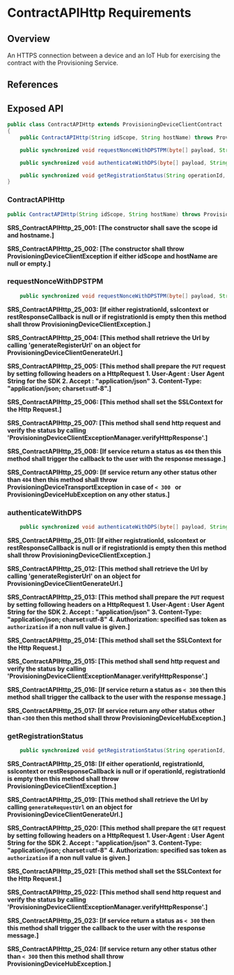 # ContractAPIHttp Requirements

## Overview

An HTTPS connection between a device and an IoT Hub for exercising the contract with the Provisioning Service. 

## References

## Exposed API

```java
public class ContractAPIHttp extends ProvisioningDeviceClientContract
{
    public ContractAPIHttp(String idScope, String hostName) throws ProvisioningDeviceClientException;

    public synchronized void requestNonceWithDPSTPM(byte[] payload, String registrationId, SSLContext sslContext, RestResponseCallback restResponseCallback, Object dpsAuthorizationCallbackContext) throws ProvisioningDeviceClientException;

    public synchronized void authenticateWithDPS(byte[] payload, String registrationId, SSLContext sslContext, String authorization, RestResponseCallback restResponseCallback, Object dpsAuthorizationCallbackContext) throws ProvisioningDeviceClientException, ProvisioningDeviceTransportException, ProvisioningDeviceHubException;

    public synchronized void getRegistrationStatus(String operationId, String registrationId, String dpsAuthorization, SSLContext sslContext, RestResponseCallback restResponseCallback, Object dpsAuthorizationCallbackContext) throws ProvisioningDeviceClientException, ProvisioningDeviceTransportException, ProvisioningDeviceHubException;
}
```

### ContractAPIHttp

```java
public ContractAPIHttp(String idScope, String hostName) throws ProvisioningDeviceClientException;
```

**SRS_ContractAPIHttp_25_001: [**The constructor shall save the scope id and hostname.**]**

**SRS_ContractAPIHttp_25_002: [**The constructor shall throw ProvisioningDeviceClientException if either idScope and hostName are null or empty.**]**


### requestNonceWithDPSTPM

```Java
    public synchronized void requestNonceWithDPSTPM(byte[] payload, String registrationId, SSLContext sslContext, RestResponseCallback restResponseCallback, Object dpsAuthorizationCallbackContext) throws ProvisioningDeviceClientException;
```

**SRS_ContractAPIHttp_25_003: [**If either registrationId, sslcontext or restResponseCallback is null or if registrationId is empty then this method shall throw ProvisioningDeviceClientException.**]**

**SRS_ContractAPIHttp_25_004: [**This method shall retrieve the Url by calling 'generateRegisterUrl' on an object for ProvisioningDeviceClientGenerateUrl.**]**

**SRS_ContractAPIHttp_25_005: [**This method shall prepare the `PUT` request by setting following headers on a HttpRequest
                                1. User-Agent : User Agent String for the SDK
                                2. Accept : "application/json"
                                3. Content-Type: "application/json; charset=utf-8".**]**

**SRS_ContractAPIHttp_25_006: [**This method shall set the SSLContext for the Http Request.**]**

**SRS_ContractAPIHttp_25_007: [**This method shall send http request and verify the status by calling 'ProvisioningDeviceClientExceptionManager.verifyHttpResponse'.**]**

**SRS_ContractAPIHttp_25_008: [**If service return a status as `404` then this method shall trigger the callback to the user with the response message.**]**

**SRS_ContractAPIHttp_25_009: [**If service return any other status other than `404` then this method shall throw ProvisioningDeviceTransportException in case of `< 300 ` or ProvisioningDeviceHubException on any other status.**]**

### authenticateWithDPS

```Java
    public synchronized void authenticateWithDPS(byte[] payload, String registrationId, SSLContext sslContext, String authorization, RestResponseCallback restResponseCallback, Object dpsAuthorizationCallbackContext) throws ProvisioningDeviceClientException;
```

**SRS_ContractAPIHttp_25_011: [**If either registrationId, sslcontext or restResponseCallback is null or if registrationId is empty then this method shall throw ProvisioningDeviceClientException.**]**

**SRS_ContractAPIHttp_25_012: [**This method shall retrieve the Url by calling 'generateRegisterUrl' on an object for ProvisioningDeviceClientGenerateUrl.**]**

**SRS_ContractAPIHttp_25_013: [**This method shall prepare the `PUT` request by setting following headers on a HttpRequest
                                1. User-Agent : User Agent String for the SDK
                                2. Accept : "application/json"
                                3. Content-Type: "application/json; charset=utf-8"
                                4. Authorization: specified sas token as `authorization` if a non null value is given.**]**

**SRS_ContractAPIHttp_25_014: [**This method shall set the SSLContext for the Http Request.**]**

**SRS_ContractAPIHttp_25_015: [**This method shall send http request and verify the status by calling 'ProvisioningDeviceClientExceptionManager.verifyHttpResponse'.**]**

**SRS_ContractAPIHttp_25_016: [**If service return a status as `< 300` then this method shall trigger the callback to the user with the response message.**]**

**SRS_ContractAPIHttp_25_017: [**If service return any other status other than `<300` then this method shall throw ProvisioningDeviceHubException.**]**

### getRegistrationStatus

```Java
    public synchronized void getRegistrationStatus(String operationId, String registrationId, String dpsAuthorization, SSLContext sslContext, RestResponseCallback restResponseCallback, Object dpsAuthorizationCallbackContext) throws ProvisioningDeviceClientException, ProvisioningDeviceTransportException, ProvisioningDeviceHubException;
```

**SRS_ContractAPIHttp_25_018: [**If either operationId, registrationId, sslcontext or restResponseCallback is null or if operationId, registrationId is empty then this method shall throw ProvisioningDeviceClientException.**]**

**SRS_ContractAPIHttp_25_019: [**This method shall retrieve the Url by calling `generateRequestUrl` on an object for ProvisioningDeviceClientGenerateUrl.**]**

**SRS_ContractAPIHttp_25_020: [**This method shall prepare the `GET` request by setting following headers on a HttpRequest
                                1. User-Agent : User Agent String for the SDK
                                2. Accept : "application/json"
                                3. Content-Type: "application/json; charset=utf-8"
                                4. Authorization: specified sas token as `authorization` if a non null value is given.**]**

**SRS_ContractAPIHttp_25_021: [**This method shall set the SSLContext for the Http Request.**]**

**SRS_ContractAPIHttp_25_022: [**This method shall send http request and verify the status by calling 'ProvisioningDeviceClientExceptionManager.verifyHttpResponse'.**]**

**SRS_ContractAPIHttp_25_023: [**If service return a status as `< 300` then this method shall trigger the callback to the user with the response message.**]**

**SRS_ContractAPIHttp_25_024: [**If service return any other status other than `< 300` then this method shall throw ProvisioningDeviceHubException.**]**